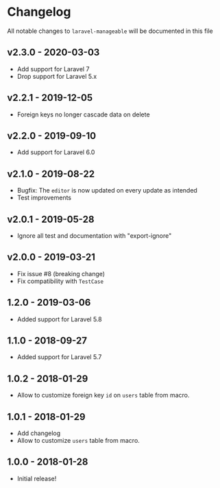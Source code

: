 # Changelog

All notable changes to `laravel-manageable` will be documented in this file

## v2.3.0 - 2020-03-03
- Add support for Laravel 7
- Drop support for Laravel 5.x

## v2.2.1 - 2019-12-05
- Foreign keys no longer cascade data on delete

## v2.2.0 - 2019-09-10
- Add support for Laravel 6.0

## v2.1.0 - 2019-08-22
- Bugfix: The `editor` is now updated on every update as intended
- Test improvements

## v2.0.1 - 2019-05-28
- Ignore all test and documentation with "export-ignore"

## v2.0.0 - 2019-03-21
- Fix issue #8 (breaking change)
- Fix compatibility with `TestCase`

## 1.2.0 - 2019-03-06
- Added support for Laravel 5.8

## 1.1.0 - 2018-09-27
- Added support for Laravel 5.7

## 1.0.2 - 2018-01-29

- Allow to customize foreign key `id` on `users` table from macro.

## 1.0.1 - 2018-01-29

- Add changelog
- Allow to customize `users` table from macro.

## 1.0.0 - 2018-01-28

- Initial release!
